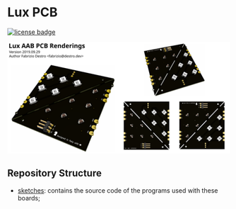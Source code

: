 [license]: http://creativecommons.org/licenses/by-nc-sa/4.0/
[license-badge]: https://img.shields.io/badge/License-CC%20BY--NC--SA%204.0-lightgrey.svg?style=for-the-badge

# Lux PCB

[![license badge][license-badge]][license]

![AAB PCB Renderings](./assets/aab_banner.svg)

## Repository Structure

- [sketches](./sketches): contains the source code of the programs used with
  these boards;

